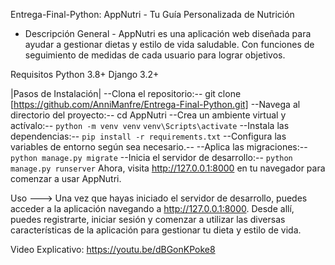 Entrega-Final-Python: AppNutri - Tu Guía Personalizada de Nutrición

- Descripción General -
AppNutri es una aplicación web diseñada para ayudar a gestionar dietas y estilo de vida saludable. Con funciones de seguimiento de medidas de cada usuario para lograr objetivos.


Requisitos
Python 3.8+
Django 3.2+

|Pasos de Instalación|
--Clona el repositorio:--
git clone [https://github.com/AnniManfre/Entrega-Final-Python.git]
--Navega al directorio del proyecto:--
cd AppNutri
--Crea un ambiente virtual y actívalo:--
`python -m venv venv`
`venv\Scripts\activate`
--Instala las dependencias:--
`pip install -r requirements.txt`
--Configura las variables de entorno según sea necesario.--
--Aplica las migraciones:--
`python manage.py migrate`
--Inicia el servidor de desarrollo:--
`python manage.py runserver`
Ahora, visita http://127.0.0.1:8000 en tu navegador para comenzar a usar AppNutri.

Uso --->
Una vez que hayas iniciado el servidor de desarrollo, puedes acceder a la aplicación navegando a http://127.0.0.1:8000. Desde allí, puedes registrarte, iniciar sesión y comenzar a utilizar las diversas características de la aplicación para gestionar tu dieta y estilo de vida.

Video Explicativo: https://youtu.be/dBGonKPoke8

